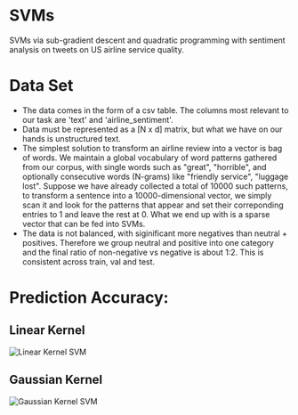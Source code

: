 # SVMs
SVMs via sub-gradient descent and quadratic programming with sentiment analysis on tweets on US airline service quality. 

# Data Set
- The data comes in the form of a csv table. The columns most relevant to our task are 'text' and 'airline_sentiment'.
- Data must be represented as a [N x d] matrix, but what we have on our hands is unstructured text.
- The simplest solution to transform an airline review into a vector is bag of words. We maintain a global vocabulary of word patterns gathered from our corpus, with single words such as "great", "horrible", and optionally consecutive words (N-grams) like "friendly service", "luggage lost". Suppose we have already collected a total of 10000 such patterns, to transform a sentence into a 10000-dimensional vector, we simply scan it and look for the patterns that appear and set their correponding entries to 1 and leave the rest at 0. What we end up with is a sparse vector that can be fed into SVMs.
- The data is not balanced, with siginificant more negatives than neutral + positives. Therefore we group neutral and positive into one category and the final ratio of non-negative vs negative is about 1:2. This is consistent across train, val and test.


# Prediction Accuracy:

## Linear Kernel

![Linear Kernel SVM](https://user-images.githubusercontent.com/95513386/145899481-c447c3dc-3e31-4fe7-99e5-ebe01311a99b.jpg)

## Gaussian Kernel

![Gaussian Kernel SVM](https://user-images.githubusercontent.com/95513386/145899503-994ec500-2458-4313-a923-c7ba48f1bf66.jpg)

